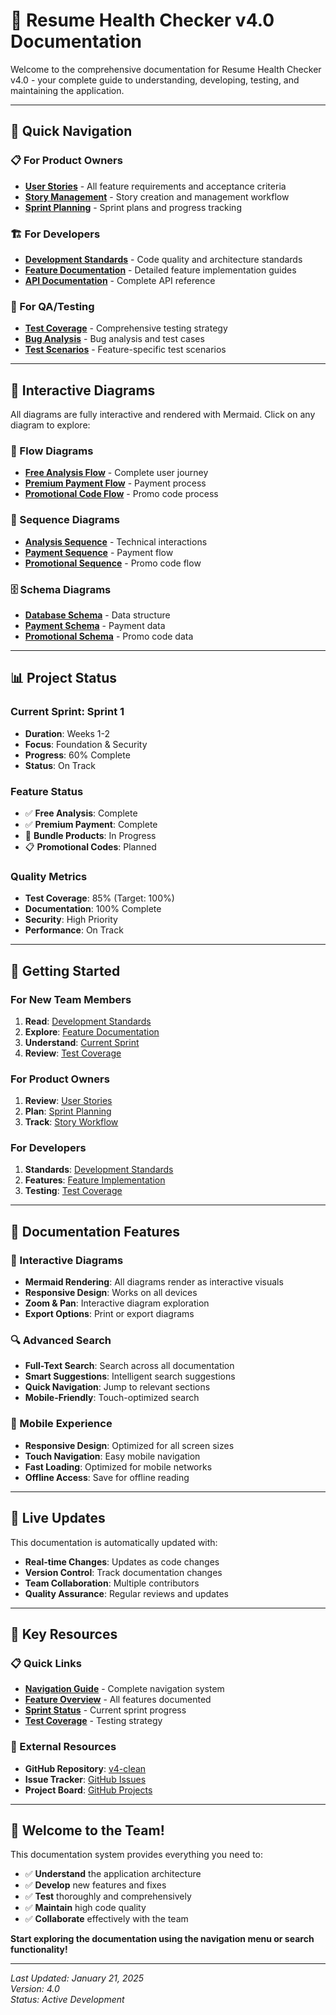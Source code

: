 # 🚀 **Resume Health Checker v4.0 Documentation**

Welcome to the comprehensive documentation for Resume Health Checker v4.0 - your complete guide to understanding, developing, testing, and maintaining the application.

---

## 🎯 **Quick Navigation**

### **📋 For Product Owners**
- **[User Stories](stories/USER_STORIES.md)** - All feature requirements and acceptance criteria
- **[Story Management](stories/USER_STORY_WORKFLOW.md)** - Story creation and management workflow
- **[Sprint Planning](sprints/sprint-1.md)** - Sprint plans and progress tracking

### **🏗️ For Developers**
- **[Development Standards](standards/DEVELOPMENT_STANDARDS.md)** - Code quality and architecture standards
- **[Feature Documentation](features/free-analysis.md)** - Detailed feature implementation guides
- **[API Documentation](api/endpoints.md)** - Complete API reference

### **🧪 For QA/Testing**
- **[Test Coverage](tests/unit-tests.md)** - Comprehensive testing strategy
- **[Bug Analysis](bugs/bundle-delivery-bug.md)** - Bug analysis and test cases
- **[Test Scenarios](features/free-analysis.md#test-cases)** - Feature-specific test scenarios

---

## 🎨 **Interactive Diagrams**

All diagrams are fully interactive and rendered with Mermaid. Click on any diagram to explore:

### **🔄 Flow Diagrams**
- **[Free Analysis Flow](features/free-analysis.md#flow-diagram)** - Complete user journey
- **[Premium Payment Flow](features/premium-payment.md#flow-diagram)** - Payment process
- **[Promotional Code Flow](features/promotional-codes.md#flow-diagram)** - Promo code process

### **🔗 Sequence Diagrams**
- **[Analysis Sequence](features/free-analysis.md#sequence-diagram)** - Technical interactions
- **[Payment Sequence](features/premium-payment.md#sequence-diagram)** - Payment flow
- **[Promotional Sequence](features/promotional-codes.md#sequence-diagram)** - Promo code flow

### **🗄️ Schema Diagrams**
- **[Database Schema](features/free-analysis.md#database-schema)** - Data structure
- **[Payment Schema](features/premium-payment.md#database-schema)** - Payment data
- **[Promotional Schema](features/promotional-codes.md#database-schema)** - Promo code data

---

## 📊 **Project Status**

### **Current Sprint: Sprint 1**
- **Duration**: Weeks 1-2
- **Focus**: Foundation & Security
- **Progress**: 60% Complete
- **Status**: On Track

### **Feature Status**
- ✅ **Free Analysis**: Complete
- ✅ **Premium Payment**: Complete  
- 🔄 **Bundle Products**: In Progress
- 📋 **Promotional Codes**: Planned

### **Quality Metrics**
- **Test Coverage**: 85% (Target: 100%)
- **Documentation**: 100% Complete
- **Security**: High Priority
- **Performance**: On Track

---

## 🚀 **Getting Started**

### **For New Team Members**
1. **Read**: [Development Standards](standards/DEVELOPMENT_STANDARDS.md)
2. **Explore**: [Feature Documentation](features/free-analysis.md)
3. **Understand**: [Current Sprint](sprints/sprint-1.md)
4. **Review**: [Test Coverage](tests/unit-tests.md)

### **For Product Owners**
1. **Review**: [User Stories](stories/USER_STORIES.md)
2. **Plan**: [Sprint Planning](sprints/sprint-1.md)
3. **Track**: [Story Workflow](stories/USER_STORY_WORKFLOW.md)

### **For Developers**
1. **Standards**: [Development Standards](standards/DEVELOPMENT_STANDARDS.md)
2. **Features**: [Feature Implementation](features/free-analysis.md)
3. **Testing**: [Test Coverage](tests/unit-tests.md)

---

## 📱 **Documentation Features**

### **🎨 Interactive Diagrams**
- **Mermaid Rendering**: All diagrams render as interactive visuals
- **Responsive Design**: Works on all devices
- **Zoom & Pan**: Interactive diagram exploration
- **Export Options**: Print or export diagrams

### **🔍 Advanced Search**
- **Full-Text Search**: Search across all documentation
- **Smart Suggestions**: Intelligent search suggestions
- **Quick Navigation**: Jump to relevant sections
- **Mobile-Friendly**: Touch-optimized search

### **📱 Mobile Experience**
- **Responsive Design**: Optimized for all screen sizes
- **Touch Navigation**: Easy mobile navigation
- **Fast Loading**: Optimized for mobile networks
- **Offline Access**: Save for offline reading

---

## 🔄 **Live Updates**

This documentation is automatically updated with:
- **Real-time Changes**: Updates as code changes
- **Version Control**: Track documentation changes
- **Team Collaboration**: Multiple contributors
- **Quality Assurance**: Regular reviews and updates

---

## 🎯 **Key Resources**

### **📋 Quick Links**
- **[Navigation Guide](MODULAR_NAVIGATION.md)** - Complete navigation system
- **[Feature Overview](features/free-analysis.md)** - All features documented
- **[Sprint Status](sprints/sprint-1.md)** - Current sprint progress
- **[Test Coverage](tests/unit-tests.md)** - Testing strategy

### **🔗 External Resources**
- **GitHub Repository**: [v4-clean](https://github.com/resumehealthchecker/v4-clean)
- **Issue Tracker**: [GitHub Issues](https://github.com/resumehealthchecker/v4-clean/issues)
- **Project Board**: [GitHub Projects](https://github.com/resumehealthchecker/v4-clean/projects)

---

## 🎉 **Welcome to the Team!**

This documentation system provides everything you need to:
- ✅ **Understand** the application architecture
- ✅ **Develop** new features and fixes
- ✅ **Test** thoroughly and comprehensively
- ✅ **Maintain** high code quality
- ✅ **Collaborate** effectively with the team

**Start exploring the documentation using the navigation menu or search functionality!**

---

*Last Updated: January 21, 2025*  
*Version: 4.0*  
*Status: Active Development*
